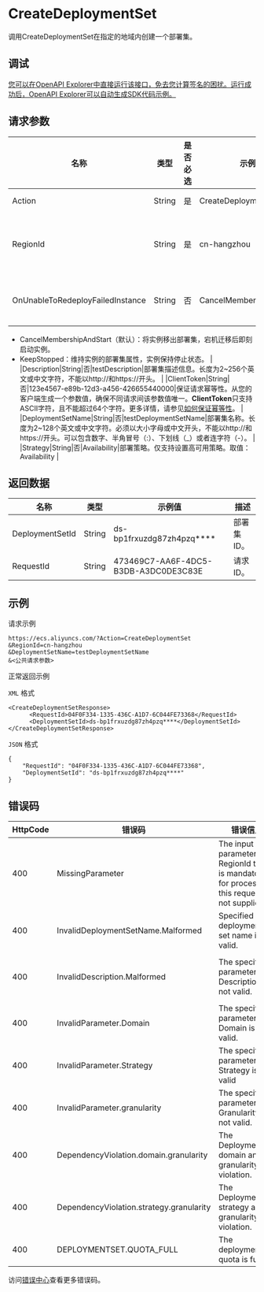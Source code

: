 # CreateDeploymentSet

调用CreateDeploymentSet在指定的地域内创建一个部署集。

## 调试

[您可以在OpenAPI Explorer中直接运行该接口，免去您计算签名的困扰。运行成功后，OpenAPI Explorer可以自动生成SDK代码示例。](https://api.aliyun.com/#product=Ecs&api=CreateDeploymentSet&type=RPC&version=2014-05-26)

## 请求参数

|名称|类型|是否必选|示例值|描述|
|--|--|----|---|--|
|Action|String|是|CreateDeploymentSet|系统规定参数。取值：CreateDeploymentSet |
|RegionId|String|是|cn-hangzhou|部署集所属地域ID。您可以调用[DescribeRegions](~~25609~~)查看最新的阿里云地域列表。 |
|OnUnableToRedeployFailedInstance|String|否|CancelMembershipAndStart|部署集内实例宕机迁移后，缺乏可供打散的实例库存的紧急处理方案。取值范围：

 -   CancelMembershipAndStart（默认）：将实例移出部署集，宕机迁移后即刻启动实例。
-   KeepStopped：维持实例的部署集属性，实例保持停止状态。 |
|Description|String|否|testDescription|部署集描述信息。长度为2~256个英文或中文字符，不能以http://和https://开头。 |
|ClientToken|String|否|123e4567-e89b-12d3-a456-426655440000|保证请求幂等性。从您的客户端生成一个参数值，确保不同请求间该参数值唯一。**ClientToken**只支持ASCII字符，且不能超过64个字符。更多详情，请参见[如何保证幂等性](~~25693~~)。 |
|DeploymentSetName|String|否|testDeploymentSetName|部署集名称。长度为2~128个英文或中文字符。必须以大小字母或中文开头，不能以http://和https://开头。可以包含数字、半角冒号（:）、下划线（\_）或者连字符（-）。 |
|Strategy|String|否|Availability|部署策略。仅支持设置高可用策略。取值：Availability |

## 返回数据

|名称|类型|示例值|描述|
|--|--|---|--|
|DeploymentSetId|String|ds-bp1frxuzdg87zh4pzq\*\*\*\*|部署集ID。 |
|RequestId|String|473469C7-AA6F-4DC5-B3DB-A3DC0DE3C83E|请求ID。 |

## 示例

请求示例

```
https://ecs.aliyuncs.com/?Action=CreateDeploymentSet
&RegionId=cn-hangzhou
&DeploymentSetName=testDeploymentSetName
&<公共请求参数>
```

正常返回示例

`XML` 格式

```
<CreateDeploymentSetResponse>
	  <RequestId>04F0F334-1335-436C-A1D7-6C044FE73368</RequestId>
	  <DeploymentSetId>ds-bp1frxuzdg87zh4pzq****</DeploymentSetId>
</CreateDeploymentSetResponse>
```

`JSON` 格式

```
{
    "RequestId": "04F0F334-1335-436C-A1D7-6C044FE73368",
    "DeploymentSetId": "ds-bp1frxuzdg87zh4pzq****"
}
```

## 错误码

|HttpCode|错误码|错误信息|描述|
|--------|---|----|--|
|400|MissingParameter|The input parameter RegionId that is mandatory for processing this request is not supplied.|参数RegionId不得为空。|
|400|InvalidDeploymentSetName.Malformed|Specified deployment set name is not valid.|指定的参数DeploymentSetName不合法。|
|400|InvalidDescription.Malformed|The specified parameter Description is not valid.|指定的资源描述格式不合法。长度为2-256个字符，不能以http://和https://开头。|
|400|InvalidParameter.Domain|The specified parameter Domain is not valid.|指定的Domain参数不合法。|
|400|InvalidParameter.Strategy|The specified parameter Strategy is not valid|指定的Strategy不合法。|
|400|InvalidParameter.granularity|The specified parameter Granularity is not valid.|指定的Granularity参数不合法。|
|400|DependencyViolation.domain.granularity|The DeploymentSet domain and granularity is violation.|部署集域与数据粒度冲突。|
|400|DependencyViolation.strategy.granularity|The DeploymentSet strategy and granularity is violation.|部署集策略与数据粒度冲突。|
|400|DEPLOYMENTSET.QUOTA\_FULL|The deploymentSet quota is full|部署集配额已满，请您减少部署集数量。|

访问[错误中心](https://error-center.alibabacloud.com/status/product/Ecs)查看更多错误码。


